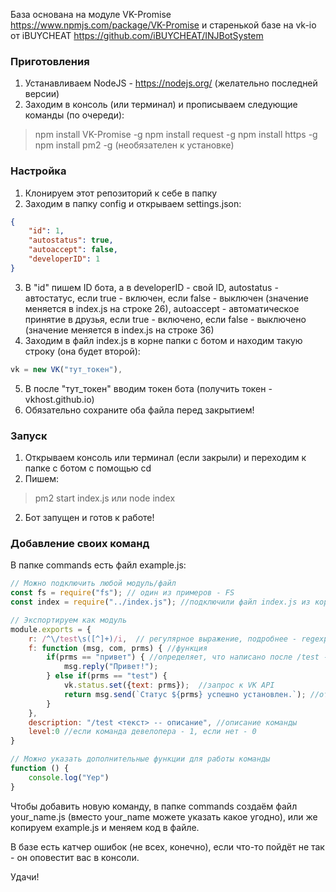 База основана на модуле VK-Promise
https://www.npmjs.com/package/VK-Promise
и старенькой базе на vk-io от iBUYCHEAT
https://github.com/iBUYCHEAT/INJBotSystem

### Приготовления
1. Устанавливаем NodeJS - https://nodejs.org/ (желательно последней версии)
2. Заходим в консоль (или терминал) и прописываем следующие команды (по очереди):
> npm install VK-Promise -g
> npm install request -g
> npm install https -g
> npm install pm2 -g (необязателен к установке)


### Настройка
1. Клонируем этот репозиторий к себе в папку
2. Заходим в папку config и открываем settings.json:
```JSON
{
	"id": 1,
	"autostatus": true,
	"autoaccept": false,
	"developerID": 1
}
```
3. В "id" пишем ID бота, а в developerID - свой ID,
autostatus - автостатус, если true - включен, если false - выключен (значение меняется в index.js на строке 26),
autoaccept - автоматическое принятие в друзья, если true - включено, если false - выключено (значение меняется в index.js на строке 36)
4. Заходим в файл index.js в корне папки с ботом и находим такую строку (она будет второй):
```JavaScript
vk = new VK("тут_токен"),
```
5. В после "тут_токен" вводим токен бота (получить токен - vkhost.github.io)
6. Обязательно сохраните оба файла перед закрытием!

### Запуск
1. Открываем консоль или терминал (если закрыли) и переходим к папке с ботом с помощью cd
2. Пишем:
> pm2 start index.js
или
> node index

2. Бот запущен и готов к работе!

### Добавление своих команд
В папке commands есть файл example.js:
```JavaScript
// Можно подключить любой модуль/файл
const fs = require("fs"); // один из примеров - FS
const index = require("../index.js"); //подключили файл index.js из корня

// Экспортируем как модуль
module.exports = {
	r: /^\/test\s([^]+)/i,  // регулярное выражение, подробнее - regexp.com
	f: function (msg, com, prms) { //функция
		if(prms == "привет") { //определяет, что написано после /test - "привет" или "test"
			msg.reply("Привет!");
		} else if(prms == "test") {
			vk.status.set({text: prms});  //запрос к VK API
			return msg.send(`Статус ${prms} успешно установлен.`); //отправляет сообщение об удачной установке статуса
		}
	},
	description: "/test <текст> -- описание", //описание команды
	level:0 //если команда девелопера - 1, если нет - 0
}

// Можно указать дополнительные функции для работы команды
function () {
	console.log("Yep")
}
```
Чтобы добавить новую команду, в папке commands создаём файл your_name.js (вместо your_name можете указать какое угодно), или же копируем example.js и меняем код в файле.

В базе есть катчер ошибок (не всех, конечно), если что-то пойдёт не так - он оповестит вас в консоли.

Удачи!
